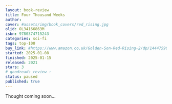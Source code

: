 ```yaml
---
layout: book-review
title: Four Thousand Weeks
author: 
cover: #assets/img/book_covers/red_rising.jpg
olid: OL34166863M
isbn: 9780374715243
categories: sci-fi
tags: top-100
buy_link: #https://www.amazon.co.uk/Golden-Son-Red-Rising-2/dp/1444759035
started: 2025-01-08
finished: 2025-01-15
released: 2021
stars: 3
# goodreads_review : 
status: paused
published: true
---
```


Thought coming soon...